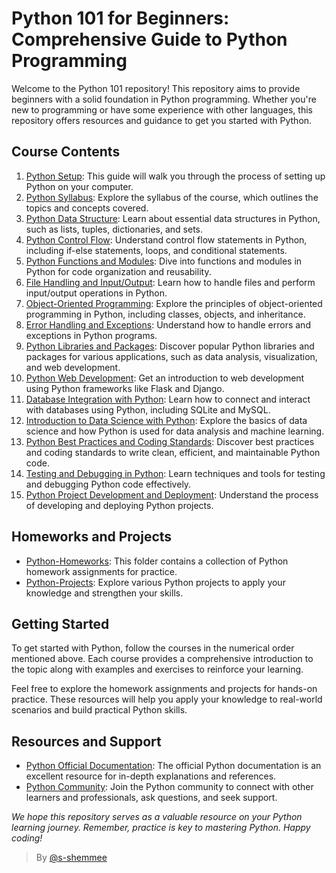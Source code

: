 # Python 101 for Beginners: Comprehensive Guide to Python Programming

Welcome to the Python 101 repository! This repository aims to provide beginners with a solid foundation in Python programming. Whether you're new to programming or have some experience with other languages, this repository offers resources and guidance to get you started with Python.

## Course Contents

1. [Python Setup](0-Python-Setup.md): This guide will walk you through the process of setting up Python on your computer.
2. [Python Syllabus](1-Python-Syllabus.md): Explore the syllabus of the course, which outlines the topics and concepts covered.
3. [Python Data Structure](2-Python-Data-Structure.md): Learn about essential data structures in Python, such as lists, tuples, dictionaries, and sets.
4. [Python Control Flow](3-Python-Control-Flow.md): Understand control flow statements in Python, including if-else statements, loops, and conditional statements.
5. [Python Functions and Modules](4-Python-Functions-Modules.md): Dive into functions and modules in Python for code organization and reusability.
6. [File Handling and Input/Output](5-Python-File-Handling.md): Learn how to handle files and perform input/output operations in Python.
7. [Object-Oriented Programming](6-Python-OOP.md): Explore the principles of object-oriented programming in Python, including classes, objects, and inheritance.
8. [Error Handling and Exceptions](7-Python-Error-Handling.md): Understand how to handle errors and exceptions in Python programs.
9. [Python Libraries and Packages](8-Python-Libraries.md): Discover popular Python libraries and packages for various applications, such as data analysis, visualization, and web development.
10. [Python Web Development](9-Python-Web-Development.md): Get an introduction to web development using Python frameworks like Flask and Django.
11. [Database Integration with Python](10-Python-Database.md): Learn how to connect and interact with databases using Python, including SQLite and MySQL.
12. [Introduction to Data Science with Python](11-Python-Data-Science.md): Explore the basics of data science and how Python is used for data analysis and machine learning.
13. [Python Best Practices and Coding Standards](12-Python-Best-Practices.md): Discover best practices and coding standards to write clean, efficient, and maintainable Python code.
14. [Testing and Debugging in Python](13-Python-Testing-Debugging.md): Learn techniques and tools for testing and debugging Python code effectively.
15. [Python Project Development and Deployment](14-Python-Project-Development.md): Understand the process of developing and deploying Python projects.

## Homeworks and Projects

- [Python-Homeworks](/Python-Homeworks): This folder contains a collection of Python homework assignments for practice.
- [Python-Projects](/Python-Projects): Explore various Python projects to apply your knowledge and strengthen your skills.

## Getting Started

To get started with Python, follow the courses in the numerical order mentioned above. Each course provides a comprehensive introduction to the topic along with examples and exercises to reinforce your learning.

Feel free to explore the homework assignments and projects for hands-on practice. These resources will help you apply your knowledge to real-world scenarios and build practical Python skills.

## Resources and Support

- [Python Official Documentation](https://docs.python.org/): The official Python documentation is an excellent resource for in-depth explanations and references.
- [Python Community](https://www.python.org/community/): Join the Python community to connect with other learners and professionals, ask questions, and seek support.

*We hope this repository serves as a valuable resource on your Python learning journey. Remember, practice is key to mastering Python. Happy coding!*

> By [@s-shemmee](https://www.github.com/s-shemmee)
